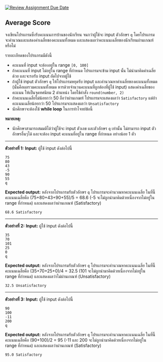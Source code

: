 [![Review Assignment Due Date](https://classroom.github.com/assets/deadline-readme-button-22041afd0340ce965d47ae6ef1cefeee28c7c493a6346c4f15d667ab976d596c.svg)](https://classroom.github.com/a/pBlqqIFk)
## Average Score
จงเขียนโปรแกรมซึ่งรับคะแนนการบ้านของนักเรียน จนกว่าผู้ใช้จะ input ตัวอักษร  `q` โดยโปรแกรมจะคำนวณและแสดงค่าเฉลี่ยของคะแนนทั้งหมด และแสดงผลว่าคะแนนเฉลี่ยของนักเรียนผ่านเกณฑ์หรือไม่

รายละเอียดของโปรแกรมมีดังนี้
* คะแนนที่ input จะต้องอยู่ใน range `[0, 100]`
* ถ้าคะแนนที่ input ไม่อยู่ใน range ที่กำหนด โปรแกรมจะข้าม input นั้น ไม่นำมาคิดค่าเฉลี่ยด้วย และจะรอรับ input ถัดไปจากผู้ใช้
* ถ้าผู้ใช้ input ตัวอักษร  `q` ให้โปรแกรมหยุดรับ input และคำนวณหาค่าเฉลี่ยของคะแนนทั้งหมด (นั้นคือผลรวมคะแนนทั้งหมด หารด้วยจำนวนคะแนนที่ถูกต้องที่ผู้ใช้ input) แสดงค่าเฉลี่ยของคะแนน ให้เป็นจุดทศนิยม 2 ตำแหน่ง โดยใช้คำสั่ง `round(number, 2)`
* ถ้าคะแนนเฉลี่ยไม่น้อยกว่า 50 ถือว่าผ่านเกฌฑ์ โปรแกรมจะแสดงผลว่า `Satisfactory` แต่ถ้าคะแนนเฉลี่ยน้อยกว่า 50 โปรแกรมจะแสดงผลว่า `Unsatisfactory`
* นักศึกษาจะต้องใช้ **while loop** ในการทำโจทย์ข้อนี้

**หมายเหตุ:** 
* นักศึกษาสามารถสมมติได้ว่าผู้ใช้จะ input ตัวเลข และตัวอักษร `q` เท่านั้น ไม่สามารถ input ตัวอักษรอื่นๆได้ และจะต้อง input คะแนนที่อยู่ใน range ที่กำหนด อย่างน้อย 1 ตัว

<hr>

**ตัวอย่างที่ 1:**
**Input:** ผู้ใช้ input ดังต่อไปนี้
```
75
80
43
-5
90
55
q
```
**Expected output:** หลังจากโปรแกรมรับตัวอักษร `q` โปรแกรมจะคำนวณหาคะแนนเฉลี่ย ในที่นี้คะแนนเฉลี่ยคือ (75+80+43+90+55)/5 = 68.6 (-5 จะไม่ถูกนำมาคิดด้วยเนื่องจากไม่อยู่ใน range ที่กำหนด) และแสดงผลว่าผ่านเกณฑ์ (Satisfactory)
```
68.6 Satisfactory
```
<hr>

**ตัวอย่างที่ 2:**
**Input:** ผู้ใช้ input ดังต่อไปนี้
```
35
70
101
25
0
q
```
**Expected output:** หลังจากโปรแกรมรับตัวอักษร `q` โปรแกรมจะคำนวณหาคะแนนเฉลี่ย ในที่นี้คะแนนเฉลี่ยคือ (35+70+25+0)/4 = 32.5 (101 จะไม่ถูกนำมาคิดด้วยเนื่องจากไม่อยู่ใน range ที่กำหนด) และแสดงผลว่าไม่ผ่านเกณฑ์ (Unsatisfactory)
```
32.5 Unsatisfactory
```
<hr>

**ตัวอย่างที่ 3:**
**Input:** ผู้ใช้ input ดังต่อไปนี้
```
90
100
-11
200
q
```
**Expected output:** หลังจากโปรแกรมรับตัวอักษร `q` โปรแกรมจะคำนวณหาคะแนนเฉลี่ย ในที่นี้คะแนนเฉลี่ยคือ (90+100)/2 = 95 (-11 และ 200 จะไม่ถูกนำมาคิดด้วยเนื่องจากไม่อยู่ใน range ที่กำหนด) และแสดงผลว่าผ่านเกณฑ์ (Satisfactory)
```
95.0 Satisfactory
```